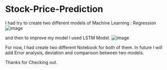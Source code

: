 # Stock-Price-Prediction

I had try to create two different models of Machine Learning : Regression 
![image](https://user-images.githubusercontent.com/74862432/193844653-04866bc7-263a-41ad-b8c7-d7c51cc51406.png)

and then to improve my model I used LSTM Model.
![image](https://user-images.githubusercontent.com/74862432/193844474-dfbefa7e-f89d-4897-9202-ce38c21fa375.png)

For now, I had create two different Notebook for both of them.
In future I will add Error analysis, deviation and comparison between two models.

Thanks for Checking out.
